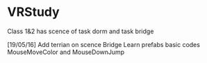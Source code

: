 # VRStudy
Class 1&2 has scence of task dorm and task bridge

[19/05/16]
Add terrian on scence Bridge
Learn prefabs
basic codes MouseMoveColor and MouseDownJump